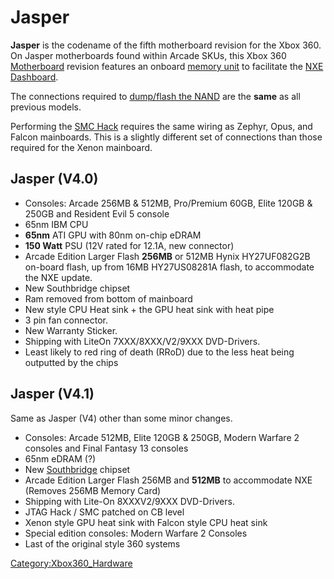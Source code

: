 # Jasper

**Jasper** is the codename of the fifth motherboard revision for the
Xbox 360. On Jasper motherboards found within Arcade SKUs, this Xbox 360
[Motherboard](../Motherboard) revision features an onboard
[memory unit](../Memory_Unit) to facilitate the
[NXE](../NXE) [Dashboard](../Dashboard).

The connections required to [dump/flash the NAND](../NAND_Reading)
are the **same** as all previous models.

Performing the [SMC Hack](../SMC_Hack) requires the same wiring
as Zephyr, Opus, and Falcon mainboards. This is a slightly different set
of connections than those required for the Xenon mainboard.

## Jasper (V4.0)

  - Consoles: Arcade 256MB & 512MB, Pro/Premium 60GB, Elite 120GB &
    250GB and Resident Evil 5 console
  - 65nm IBM CPU
  - **65nm** ATI GPU with 80nm on-chip eDRAM
  - **150 Watt** PSU (12V rated for 12.1A, new connector)
  - Arcade Edition Larger Flash **256MB** or 512MB Hynix HY27UF082G2B
    on-board flash, up from 16MB HY27US08281A flash, to accommodate the
    NXE update.
  - New Southbridge chipset
  - Ram removed from bottom of mainboard
  - New style CPU Heat sink + the GPU heat sink with heat pipe
  - 3 pin fan connector.
  - New Warranty Sticker.
  - Shipping with LiteOn 7XXX/8XXX/V2/9XXX DVD-Drivers.
  - Least likely to red ring of death (RRoD) due to the less heat being
    outputted by the chips

## Jasper (V4.1)

Same as Jasper (V4) other than some minor changes.

  - Consoles: Arcade 512MB, Elite 120GB & 250GB, Modern Warfare 2
    consoles and Final Fantasy 13 consoles
  - 65nm eDRAM (?)
  - New [Southbridge](../Southbridge) chipset
  - Arcade Edition Larger Flash 256MB and **512MB** to accommodate NXE
    (Removes 256MB Memory Card)
  - Shipping with Lite-On 8XXXV2/9XXX DVD-Drivers.
  - JTAG Hack / SMC patched on CB level
  - Xenon style GPU heat sink with Falcon style CPU heat sink
  - Special edition consoles: Modern Warfare 2 Consoles
  - Last of the original style 360 systems

[Category:Xbox360_Hardware](../Category_Xbox360_Hardware)